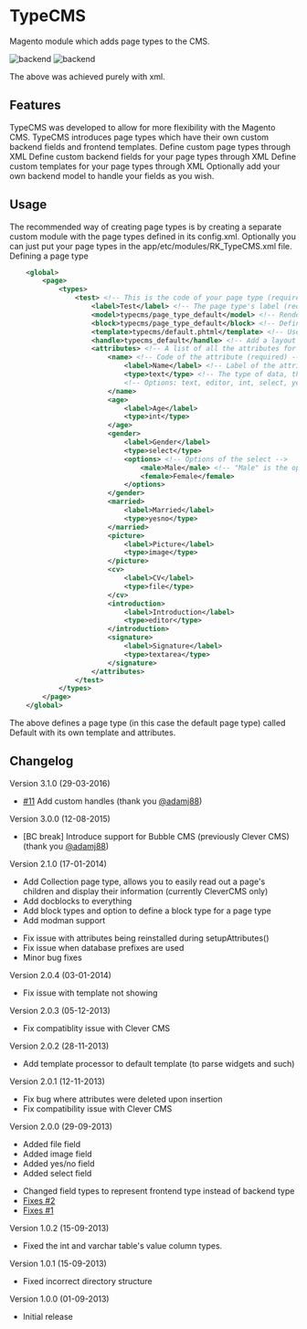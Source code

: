 TypeCMS
=======

Magento module which adds page types to the CMS.

![backend](http://i.imgur.com/OC4X7Ip.png)
![backend](http://i.imgur.com/qGhHK0C.png)

The above was achieved purely with xml.

Features
---
TypeCMS was developed to allow for more flexibility with the Magento CMS. TypeCMS introduces page types which have their own custom backend fields and frontend templates.
Define custom page types through XML
Define custom backend fields for your page types through XML
Define custom templates for your page types through XML
Optionally add your own backend model to handle your fields as you wish.

Usage
---
The recommended way of creating page types is by creating a separate custom module with the page types defined in its config.xml. Optionally you can just put your page types in the app/etc/modules/RK_TypeCMS.xml file.
Defining a page type
```xml
    <global>
        <page>
            <types>
                <test> <!-- This is the code of your page type (required) -->
                    <label>Test</label> <!-- The page type's label (required) -->
                    <model>typecms/page_type_default</model> <!-- Render the backend fields yourself (optional) -->
                    <block>typecms/page_type_default</block> <!-- Define the block used to display the page -->
                    <template>typecms/default.phtml</template> <!-- Use this template to render the page (optional) -->
                    <handle>typecms_default</handle> <!-- Add a layout handle to the page (optional) -->
                    <attributes> <!-- A list of all the attributes for the page type (optional) -->
                        <name> <!-- Code of the attribute (required) -->
                            <label>Name</label> <!-- Label of the attribute (required) -->
                            <type>text</type> <!-- The type of data, this also determines the field to be rendered. (required) -->
                            <!-- Options: text, editor, int, select, yesno, file, image. -->
                        </name>
                        <age>
                            <label>Age</label>
                            <type>int</type>
                        </age>
                        <gender>
                            <label>Gender</label>
                            <type>select</type>
                            <options> <!-- Options of the select -->
                                <male>Male</male> <!-- "Male" is the option label, "male" is the option value. -->
                                <female>Female</female>
                            </options>
                        </gender>
                        <married>
                            <label>Married</label>
                            <type>yesno</type>
                        </married>
                        <picture>
                            <label>Picture</label>
                            <type>image</type>
                        </picture>
                        <cv>
                            <label>CV</label>
                            <type>file</type>
                        </cv>
                        <introduction>
                            <label>Introduction</label>
                            <type>editor</type>
                        </introduction>
                        <signature>
                            <label>Signature</label>
                            <type>textarea</type>
                        </signature>
                    </attributes>
                </test>
            </types>
        </page>
    </global>
```

The above defines a page type (in this case the default page type) called Default with its own template and attributes.

Changelog
---
Version 3.1.0 (29-03-2016)
+ [#11](https://github.com/rskuipers/RK_TypeCMS/issues/11) Add custom handles (thank you [@adamj88](https://github.com/adamj88))

Version 3.0.0 (12-08-2015)
+ [BC break] Introduce support for Bubble CMS (previously Clever CMS) (thank you [@adamj88](https://github.com/adamj88))

Version 2.1.0 (17-01-2014)
+ Add Collection page type, allows you to easily read out a page's children and display their information (currently CleverCMS only)
+ Add docblocks to everything
+ Add block types and option to define a block type for a page type
+ Add modman support
- Fix issue with attributes being reinstalled during setupAttributes()
- Fix issue when database prefixes are used
- Minor bug fixes

Version 2.0.4 (03-01-2014)
- Fix issue with template not showing

Version 2.0.3 (05-12-2013)
- Fix compatiblity issue with Clever CMS

Version 2.0.2 (28-11-2013)
+ Add template processor to default template (to parse widgets and such)

Version 2.0.1 (12-11-2013)
- Fix bug where attributes were deleted upon insertion
- Fix compatibility issue with Clever CMS

Version 2.0.0 (29-09-2013)
+ Added file field
+ Added image field
+ Added yes/no field
+ Added select field
- Changed field types to represent frontend type instead of backend type
- [Fixes #2](https://github.com/RickKuipers/TypeCMS/issues/2)
- [Fixes #1](https://github.com/RickKuipers/TypeCMS/issues/1)

Version 1.0.2 (15-09-2013)
- Fixed the int and varchar table's value column types.

Version 1.0.1 (15-09-2013)
- Fixed incorrect directory structure

Version 1.0.0 (01-09-2013)
- Initial release
